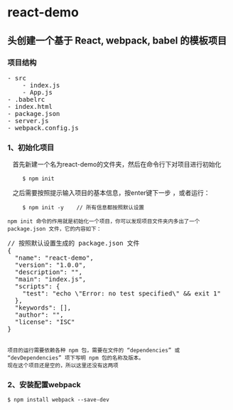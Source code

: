 react-demo
====
头创建一个基于 React, webpack, babel 的模板项目
-------
### 项目结构
<pre>
- src
    - index.js
    - App.js
- .babelrc
- index.html
- package.json
- server.js
- webpack.config.js
</pre>
### 1、初始化项目
    首先新建一个名为react-demo的文件夹，然后在命令行下对项目进行初始化 <br/>
<pre>
    <code>$ npm init</code>
</pre>
    之后需要按照提示输入项目的基本信息，按enter键下一步 ，或者运行：<br/>
<pre>
    <code>$ npm init -y    // 所有信息都按照默认设置</code>
</pre>
    npm init 命令的作用就是初始化一个项目，你可以发现项目文件夹内多出了一个 package.json 文件，它的内容如下：
<pre>
<span class="line"><span class="comment">// 按照默认设置生成的 package.json 文件</span></span><br><span class="line">{</span><br><span class="line">  <span class="string">"name"</span>: <span class="string">"react-demo"</span>,</span><br><span class="line">  <span class="string">"version"</span>: <span class="string">"1.0.0"</span>,</span><br><span class="line">  <span class="string">"description"</span>: <span class="string">""</span>,</span><br><span class="line">  <span class="string">"main"</span>: <span class="string">"index.js"</span>,</span><br><span class="line">  <span class="string">"scripts"</span>: {</span><br><span class="line">    <span class="string">"test"</span>: <span class="string">"echo \"Error: no test specified\" &amp;&amp; exit 1"</span></span><br><span class="line">  },</span><br><span class="line">  <span class="string">"keywords"</span>: [],</span><br><span class="line">  <span class="string">"author"</span>: <span class="string">""</span>,</span><br><span class="line">  <span class="string">"license"</span>: <span class="string">"ISC"</span></span><br><span class="line">}</span><br>
</pre>
    项目的运行需要依赖各种 npm 包，需要在文件的 “dependencies” 或 “devDependencies” 项下写明 npm 包的名称及版本。
    现在这个项目还是空的，所以这里还没有这两项
### 2、安装配置webpack
<code>$ npm install webpack --save-dev</code>







    
